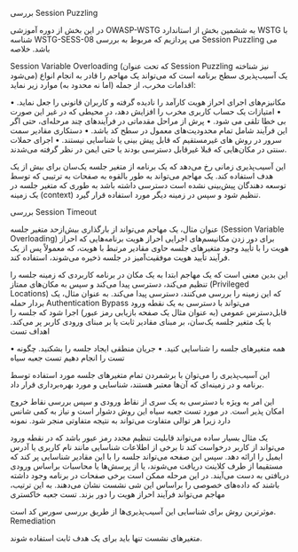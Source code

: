 بررسی Session Puzzling

در این بخش از دوره آموزشی OWASP-WSTG به ششمین بخش از استاندارد WSTG با شناسه WSTG-SESS-08 می پردازیم که مربوط به بررسی Session Puzzling می باشد.
خلاصه

Session Variable Overloading (‏که تحت عنوان Session Puzzling نیز شناخته می‌شود) ‏یک آسیب‌پذیری سطح برنامه است که می‌تواند یک مهاجم را قادر به انجام انواع اقدامات مخرب، از جمله (اما نه محدود به) موارد زیر نماید:

• مکانیزم‌های اجرای احراز هویت کارآمد را نادیده گرفته و کاربران قانونی را جعل نماید.
• امتیازات یک حساب کاربری مخرب را افزایش دهد، در محیطی که در غیر این صورت بی خطا تلقی می شود.
• پرش از مراحل مقدماتی در فرآیندهای چند مرحله‌ای، حتی اگر این فرآیند شامل تمام محدودیت‌های معمول در سطح کد باشد.
• دستکاری مقادیر سمت سرور در روش های غیرمستقیم که قابل پیش بینی یا شناسایی نیستند.
• اجرای حملات سنتی در مکان‌هایی که قبلا غیرقابل دسترسی بودند یا حتی ایمن در نظر گرفته می‌شدند.

این آسیب‌پذیری زمانی رخ می‌دهد که یک برنامه از متغیر جلسه یک‌سان برای بیش از یک هدف استفاده کند. یک مهاجم می‌تواند به طور بالقوه به صفحات به ترتیبی که توسط توسعه دهندگان پیش‌بینی نشده است دسترسی داشته باشد به طوری که متغیر جلسه در یک زمینه (context) تنظیم شود و سپس در زمینه دیگر مورد استفاده قرار گیرد.

بررسی Session Timeout

عنوان مثال، یک مهاجم می‌تواند از بارگذاری بیش‌ازحد متغیر جلسه (Session Variable Overloading) برای دور زدن مکانیسم‌های اجرایی احراز هویت برنامه‌هایی که احراز هویت را با تأیید وجود متغیرهای جلسه حاوی مقادیر مرتبط با هویت، که معمولاً پس از یک فرآیند تأیید هویت موفقیت‌آمیز در جلسه ذخیره می‌شوند، استفاده کند.

این بدین معنی است که یک مهاجم ابتدا به یک مکان در برنامه کاربردی که زمینه جلسه را تنظیم می‌کند، دسترسی پیدا می‌کند و سپس به مکان‌های ممتاز (Privileged Locations) که این زمینه را بررسی می‌کنند، دسترسی پیدا می‌کند.
به عنوان مثال، یک بردار حمله Authentication Bypass می‌تواند با دسترسی به یک نقطه ورود قابل‌دسترس عمومی (‏به عنوان مثال یک صفحه بازیابی رمز عبور)‏ اجرا شود که جلسه را با یک متغیر جلسه یک‌سان، بر مبنای مقادیر ثابت یا بر مبنای ورودی کاربر پر می‌کند.
اهداف تست

• همه متغیرهای جلسه را شناسایی کنید.
• جریان منطقی ایجاد جلسه را بشکنید.
چگونه تست را انجام دهیم
تست جعبه سیاه

این آسیب‌پذیری را می‌توان با برشمردن تمام متغیرهای جلسه مورد استفاده توسط برنامه و در زمینه‌ای که آن‌ها معتبر هستند، شناسایی و مورد بهره‌برداری قرار داد.

این امر به ویژه با دسترسی به یک سری از نقاط ورودی و سپس بررسی نقاط خروج امکان پذیر است. در مورد تست جعبه سیاه این روش دشوار است و نیاز به کمی شانس دارد زیرا هر توالی متفاوت می‌تواند به نتیجه متفاوتی منجر شود.
نمونه

یک مثال بسیار ساده می‌تواند قابلیت تنظیم مجدد رمز عبور باشد که در نقطه ورود می‌تواند از کاربر درخواست کند تا برخی از اطلاعات شناسایی مانند نام کاربری یا آدرس ایمیل را ارائه دهد. سپس این صفحه می‌تواند جلسه را با این مقادیر شناسایی پر کند که مستقیما از طرف کلاینت دریافت می‌شوند، یا از پرسش‌ها یا محاسبات براساس ورودی دریافتی به دست می‌آیند. در این مرحله ممکن است برخی صفحات در برنامه وجود داشته باشند که داده‌های خصوصی را براساس این شی نشست نشان می‌دهند. به این ترتیب، مهاجم می‌تواند فرآیند احراز هویت را دور بزند.
تست جعبه خاکستری

موثرترین روش برای شناسایی این آسیب‌پذیری‌ها از طریق بررسی سورس کد است.
Remediation

متغیرهای نشست تنها باید برای یک هدف ثابت استفاده شوند.
